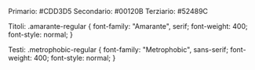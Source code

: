 <!-- COLORI -->
Primario: #CDD3D5
Secondario: #00120B
Terziario: #52489C

<!-- FONTS  -->
Titoli: .amarante-regular {
    font-family: "Amarante", serif;
    font-weight: 400;
    font-style: normal;
}

Testi: .metrophobic-regular {
    font-family: "Metrophobic", sans-serif;
    font-weight: 400;
    font-style: normal;
}
